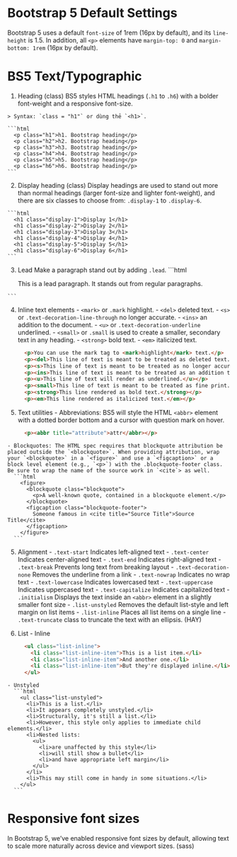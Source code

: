# Bootstrap 5 Default Settings
  Bootstrap 5 uses a default `font-size` of 1rem (16px by default), and its `line-height` is 1.5.
  In addition, all `<p>` elements have `margin-top: 0` and `margin-bottom: 1rem` (16px by default).


# BS5 Text/Typographic
  1. Heading (class)
    BS5 styles HTML headings (`.h1` to `.h6`) with a bolder font-weight and a responsive font-size.
    
    > Syntax: `class = "h1"` or dùng thẻ `<h1>`.

    ```html
      <p class="h1">h1. Bootstrap heading</p>
      <p class="h2">h2. Bootstrap heading</p>
      <p class="h3">h3. Bootstrap heading</p>
      <p class="h4">h4. Bootstrap heading</p>
      <p class="h5">h5. Bootstrap heading</p>
      <p class="h6">h6. Bootstrap heading</p>
    ```


  2. Display heading (class)
    Display headings are used to stand out more than normal headings (larger font-size and lighter font-weight), and there are six classes to choose from: `.display-1` to `.display-6`.

    ```html
      <h1 class="display-1">Display 1</h1>
      <h1 class="display-2">Display 2</h1>
      <h1 class="display-3">Display 3</h1>
      <h1 class="display-4">Display 4</h1>
      <h1 class="display-5">Display 5</h1>
      <h1 class="display-6">Display 6</h1>
    ```

  3. Lead
    Make a paragraph stand out by adding `.lead`.
    ```html
      <p class="lead">This is a lead paragraph. It stands out from regular paragraphs.</p>
    ```

  4. Inline text elements
    - `<mark>` or `.mark` highlight.
    - `<del>` deleted text.
    - `<s>` or `.text-decoration-line-through` no longer accurate.
    - `<ins>` an addition to the document.
    - `<u>` or `.text-decoration-underline` underlined.
    - `<small>` or `.small` is used to create a smaller, secondary text in any heading.
    - `<strong>` bold text.
    - `<em>` italicized text.
    
      ```html
        <p>You can use the mark tag to <mark>highlight</mark> text.</p>
        <p><del>This line of text is meant to be treated as deleted text.</del></p>
        <p><s>This line of text is meant to be treated as no longer accurate.</s></p>
        <p><ins>This line of text is meant to be treated as an addition to the document.</ins></p>
        <p><u>This line of text will render as underlined.</u></p>
        <p><small>This line of text is meant to be treated as fine print.</small></p>
        <p><strong>This line rendered as bold text.</strong></p>
        <p><em>This line rendered as italicized text.</em></p>
      ```

  4. Text utilities
    - Abbreviations: BS5 will style the HTML `<abbr>` element with a dotted border bottom and a cursor with question mark on hover.
      ```html
        <p><abbr title="attribute">attr</abbr></p>
      ```
    - Blockquotes: The HTML spec requires that blockquote attribution be placed outside the `<blockquote>`. When providing attribution, wrap your `<blockquote>` in a `<figure>` and use a `<figcaption>` or a block level element (e.g., `<p>`) with the .blockquote-footer class. Be sure to wrap the name of the source work in `<cite`> as well.
      ```html
        <figure>
          <blockquote class="blockquote">
            <p>A well-known quote, contained in a blockquote element.</p>
          </blockquote>
          <figcaption class="blockquote-footer">
            Someone famous in <cite title="Source Title">Source Title</cite>
          </figcaption>
        </figure>
      ```

  5. Alignment
    - `.text-start` Indicates left-aligned text
    - `.text-center` Indicates center-aligned text
    - `.text-end` Indicates right-aligned text
    - `.text-break` Prevents long text from breaking layout
    - `.text-decoration-none` Removes the underline from a link
    - `.text-nowrap` Indicates no wrap text
    - `.text-lowercase`	Indicates lowercased text
    - `.text-uppercase` Indicates uppercased text
    - `.text-capitalize` Indicates capitalized text
    - `.initialism` Displays the text inside an `<abbr>` element in a slightly smaller font size
    - `.list-unstyled` Removes the default list-style and left margin on list items
    - `.list-inline` Places all list items on a single line
    - `.text-truncate` class to truncate the text with an ellipsis. (HAY)
  
  6. List
    - Inline
      ```html
        <ul class="list-inline">
          <li class="list-inline-item">This is a list item.</li>
          <li class="list-inline-item">And another one.</li>
          <li class="list-inline-item">But they're displayed inline.</li>
        </ul>
      ```
    - Unstyled
      ```html
        <ul class="list-unstyled">
          <li>This is a list.</li>
          <li>It appears completely unstyled.</li>
          <li>Structurally, it's still a list.</li>
          <li>However, this style only applies to immediate child elements.</li>
          <li>Nested lists:
            <ul>
              <li>are unaffected by this style</li>
              <li>will still show a bullet</li>
              <li>and have appropriate left margin</li>
            </ul>
          </li>
          <li>This may still come in handy in some situations.</li>
        </ul>
      ```

# Responsive font sizes
  In Bootstrap 5, we’ve enabled responsive font sizes by default, allowing text to scale more naturally across device and viewport sizes. (sass)